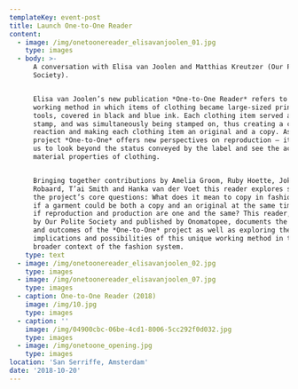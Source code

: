 ```yaml
---
templateKey: event-post
title: Launch One-to-One Reader
content:
  - image: /img/onetoonereader_elisavanjoolen_01.jpg
    type: images
  - body: >-
      A conversation with Elisa van Joolen and Matthias Kreutzer (Our Polite
      Society).


      Elisa van Joolen’s new publication *One-to-One Reader* refers to her
      working method in which items of clothing became large-sized printing
      tools, covered in black and blue ink. Each clothing item served as a
      stamp, and was simultaneously being stamped on, thus creating a chain
      reaction and making each clothing item an original and a copy. As such the
      project *One-to-One* offers new perspectives on reproduction – it allows
      us to look beyond the status conveyed by the label and see the actual,
      material properties of clothing.


      Bringing together contributions by Amelia Groom, Ruby Hoette, Joke
      Robaard, T’ai Smith and Hanka van der Voet this reader explores some of
      the project’s core questions: What does it mean to copy in fashion? What
      if a garment could be both a copy and an original at the same time? What
      if reproduction and production are one and the same? This reader, designed
      by Our Polite Society and published by Onomatopee, documents the process
      and outcomes of the *One-to-One* project as well as exploring the
      implications and possibilities of this unique working method in the
      broader context of the fashion system.
    type: text
  - image: /img/onetoonereader_elisavanjoolen_02.jpg
    type: images
  - image: /img/onetoonereader_elisavanjoolen_07.jpg
    type: images
  - caption: One-to-One Reader (2018)
    image: /img/10.jpg
    type: images
  - caption: ''
    image: /img/04900cbc-06be-4cd1-8006-5cc292f0d032.jpg
    type: images
  - image: /img/onetoone_opening.jpg
    type: images
location: 'San Serriffe, Amsterdam'
date: '2018-10-20'
---
```


